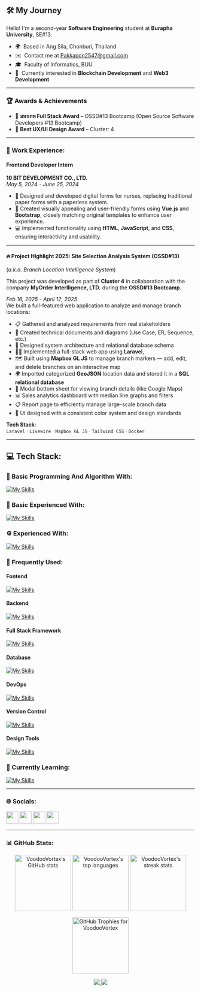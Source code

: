 ## 🛠️ My Journey

Hello! I'm a second-year **Software Engineering** student at **Burapha University**, SE#13.  
* 🌍  Based in Ang Sila, Chonburi, Thailand  
* ✉️  Contact me at [Pakkapon2547@gmail.com](mailto:Pakkapon2547@gmail.com)  
* 🎓  Faculty of Informatics, BUU  
* 🧠  Currently interested in **Blockchain Development** and **Web3 Development**  

---

### 🏆 Awards & Achievements
- 🥇 **มหาเทพ Full Stack Award** – OSSD#13 Bootcamp (Open Source Software Developers #13 Bootcamp)
- 🎨 **Best UX/UI Design Award** – Cluster: 4
---

### 💼 Work Experience:

#### Frontend Developer Intern  
**10 BIT DEVELOPMENT CO., LTD.**  
*May 5, 2024 - June 25, 2024*  

- 📝 Designed and developed digital forms for nurses, replacing traditional paper forms with a paperless system.  
- 🎨 Created visually appealing and user-friendly forms using **Vue.js** and **Bootstrap**, closely matching original templates to enhance user experience.  
- 💻 Implemented functionality using **HTML**, **JavaScript**, and **CSS**, ensuring interactivity and usability.  

---

#### 🔥 Project Highlight 2025: Site Selection Analysis System (OSSD#13)  
(*a.k.a. Branch Location Intelligence System*)


This project was developed as part of **Cluster 4** in collaboration with the company **MyOrder Interlligence, LTD.** during the **OSSD#13 Bootcamp**.

*Feb 16, 2025 - April 12, 2025*  
We built a full-featured web application to analyze and manage branch locations:

- 📋 Gathered and analyzed requirements from real stakeholders  
- 🧾 Created technical documents and diagrams (Use Case, ER, Sequence, etc.)  
- 🧠 Designed system architecture and relational database schema
- 👨‍💻 Implemented a full-stack web app using **Laravel**, 
- 🗺️ Built using **Mapbox GL JS** to manage branch markers — add, edit, and delete branches on an interactive map
- 🌍 Imported categorized **GeoJSON** location data and stored it in a **SQL relational database**
- 📍 Modal bottom sheet for viewing branch details (like Google Maps)
- 📊 Sales analytics dashboard with median line graphs and filters
- 📋 Report page to efficiently manage large-scale branch data
- 🎨 UI designed with a consistent color system and design standards

**Tech Stack**:  
`Laravel` · `Livewire` · `Mapbox GL JS` · `Tailwind CSS` · `Docker`

---

## 💻 Tech Stack:

### 🌱 Basic Programming And Algorithm With:
[![My Skills](https://skillicons.dev/icons?i=java)](https://skillicons.dev)

### 👀 Basic Experienced With:
[![My Skills](https://skillicons.dev/icons?i=cs,solidity,ts)](https://skillicons.dev)

### ⚙️ Experienced With:
[![My Skills](https://skillicons.dev/icons?i=vite,react,vue)](https://skillicons.dev)

### 🔧 Frequently Used:
#### Fontend
[![My Skills](https://skillicons.dev/icons?i=js,jquery,html,css,bootstrap,tailwind)](https://skillicons.dev)
#### Backend
[![My Skills](https://skillicons.dev/icons?i=php)](https://skillicons.dev)
#### Full Stack Framework
[![My Skills](https://skillicons.dev/icons?i=laravel)](https://skillicons.dev)
#### Database
[![My Skills](https://skillicons.dev/icons?i=mysql)](https://skillicons.dev)
#### DevOps
[![My Skills](https://skillicons.dev/icons?i=docker)](https://skillicons.dev)
#### Version Control
[![My Skills](https://skillicons.dev/icons?i=git)](https://skillicons.dev)
#### Design Tools
[![My Skills](https://skillicons.dev/icons?i=figma)](https://skillicons.dev)
  
### 📖 Currently Learning:
[![My Skills](https://skillicons.dev/icons?i=mongodb,express,react,nodejs,rust,nextjs)](https://skillicons.dev)

---

### 🌐 Socials:

<p align="left"> <a href="https://discord.com/users/pk9113" target="_blank" rel="noreferrer"> <picture> <source media="(prefers-color-scheme: dark)" srcset="https://raw.githubusercontent.com/danielcranney/readme-generator/main/public/icons/socials/discord-dark.svg" /> <source media="(prefers-color-scheme: light)" srcset="https://raw.githubusercontent.com/danielcranney/readme-generator/main/public/icons/socials/discord.svg" /> <img src="https://raw.githubusercontent.com/danielcranney/readme-generator/main/public/icons/socials/discord.svg" width="32" height="32" /> </picture> </a> <a href="https://www.facebook.com/pakkapon.forb" target="_blank" rel="noreferrer"> <picture> <source media="(prefers-color-scheme: dark)" srcset="https://raw.githubusercontent.com/danielcranney/readme-generator/main/public/icons/socials/facebook-dark.svg" /> <source media="(prefers-color-scheme: light)" srcset="https://raw.githubusercontent.com/danielcranney/readme-generator/main/public/icons/socials/facebook.svg" /> <img src="https://raw.githubusercontent.com/danielcranney/readme-generator/main/public/icons/socials/facebook.svg" width="32" height="32" /> </picture> </a> <a href="http://www.instagram.com/pk_tonnam" target="_blank" rel="noreferrer"> <picture> <source media="(prefers-color-scheme: dark)" srcset="https://raw.githubusercontent.com/danielcranney/readme-generator/main/public/icons/socials/instagram-dark.svg" /> <source media="(prefers-color-scheme: light)" srcset="https://raw.githubusercontent.com/danielcranney/readme-generator/main/public/icons/socials/instagram.svg" /> <img src="https://raw.githubusercontent.com/danielcranney/readme-generator/main/public/icons/socials/instagram.svg" width="32" height="32" /> </picture> </a>
  <a href="https://www.linkedin.com/in/pakkapon-chomchoey-60377b332" target="_blank" rel="noreferrer"> <picture> <source media="(prefers-color-scheme: dark)" srcset="https://raw.githubusercontent.com/danielcranney/readme-generator/main/public/icons/socials/linkedin-dark.svg" /> <source media="(prefers-color-scheme: light)" srcset="https://raw.githubusercontent.com/danielcranney/readme-generator/main/public/icons/socials/linkedin.svg" /> <img src="https://raw.githubusercontent.com/danielcranney/readme-generator/main/public/icons/socials/linkedin.svg" width="32" height="32" /> </picture> </a>
</p>

---

### 📊 GitHub Stats:

<div align="center">
  <img height="150px" src="https://github-readme-stats.vercel.app/api?username=VoodooVortex&show_icons=true&theme=transparent" alt="VoodooVortex's GitHub stats" />
  <img height="150px" src="https://github-readme-stats.vercel.app/api/top-langs?username=VoodooVortex&show_icons=true&locale=en&layout=compact&count_private=true" alt="VoodooVortex's top languages" />
  <img height="150px" src="https://github-readme-streak-stats.herokuapp.com/?user=VoodooVortex" alt="VoodooVortex's streak stats" />
</div>

<p align="center">
  <a href="https://github.com/ryo-ma/github-profile-trophy">
    <img height="150px" src="https://github-profile-trophy.vercel.app/?username=VoodooVortex" alt="GitHub Trophies for VoodooVortex" />
  </a>
</p>

<div align="center">
  <a href="https://github.com/SassyxD/blockshop-ethglobal-bkk">
    <img src="https://github-readme-stats.vercel.app/api/pin/?username=SassyxD&repo=blockshop-ethglobal-bkk" />
  </a>
  <a href="https://github.com/OSSD13/cluster4">
    <img src="https://github-readme-stats.vercel.app/api/pin/?username=OSSD13&repo=cluster4" />
  </a>
</div>
